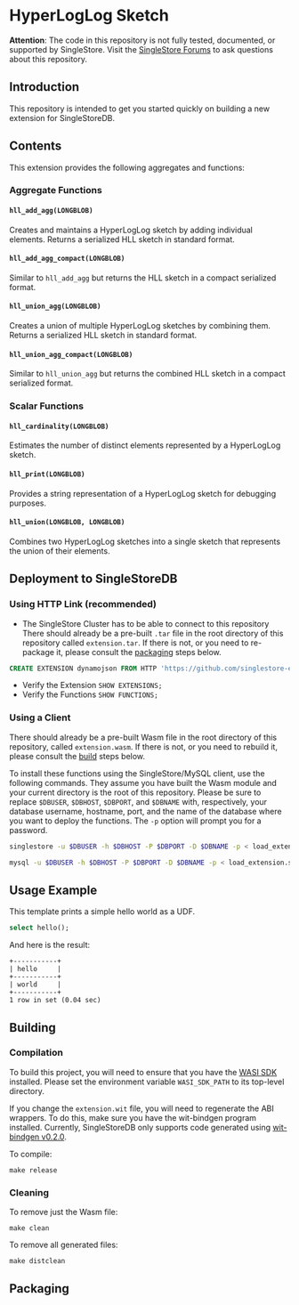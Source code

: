 # HyperLogLog Sketch

**Attention**: The code in this repository is not fully tested, documented, or supported by SingleStore. Visit the [SingleStore Forums](https://www.singlestore.com/forum/) to ask questions about this repository.

## Introduction

This repository is intended to get you started quickly on building a new extension for SingleStoreDB.

## Contents
This extension provides the following aggregates and functions:

### Aggregate Functions

#### `hll_add_agg(LONGBLOB)`
Creates and maintains a HyperLogLog sketch by adding individual elements. Returns a serialized HLL sketch in standard format.

#### `hll_add_agg_compact(LONGBLOB)`
Similar to `hll_add_agg` but returns the HLL sketch in a compact serialized format.

#### `hll_union_agg(LONGBLOB)`
Creates a union of multiple HyperLogLog sketches by combining them. Returns a serialized HLL sketch in standard format.

#### `hll_union_agg_compact(LONGBLOB)`
Similar to `hll_union_agg` but returns the combined HLL sketch in a compact serialized format.

### Scalar Functions

#### `hll_cardinality(LONGBLOB)`
Estimates the number of distinct elements represented by a HyperLogLog sketch.

#### `hll_print(LONGBLOB)`
Provides a string representation of a HyperLogLog sketch for debugging purposes.

#### `hll_union(LONGBLOB, LONGBLOB)`
Combines two HyperLogLog sketches into a single sketch that represents the union of their elements.

## Deployment to SingleStoreDB

### Using HTTP Link (recommended)
* The SingleStore Cluster has to be able to connect to this repository
There should already be a pre-built `.tar` file in the root directory of this repository called `extension.tar`.  If there is not, or you need to re-package it, please consult the [packaging](#packaging) steps below.

```sql
CREATE EXTENSION dynamojson FROM HTTP 'https://github.com/singlestore-extensions/singlestore-extension-template/-/raw/main/extension.tar';
```
* Verify the Extension `SHOW EXTENSIONS;`
* Verify the Functions `SHOW FUNCTIONS;`

### Using a Client
There should already be a pre-built Wasm file in the root directory of this
repository, called `extension.wasm`.  If there is not, or you need to rebuild
it, please consult the [build](#building) steps below.

To install these functions using the SingleStore/MySQL client, use the following commands.
They assume you have built the Wasm module and your current directory is the
root of this repository.  Please be sure to replace `$DBUSER`, `$DBHOST`,
`$DBPORT`, and `$DBNAME` with, respectively, your database username, hostname,
port, and the name of the database where you want to deploy the functions.
The `-p` option will prompt you for a password.

```bash
singlestore -u $DBUSER -h $DBHOST -P $DBPORT -D $DBNAME -p < load_extension.sql
```

```bash
mysql -u $DBUSER -h $DBHOST -P $DBPORT -D $DBNAME -p < load_extension.sql
```

## Usage Example

This template prints a simple hello world as a UDF.
```sql
select hello();
```
And here is the result:
```console
+-----------+
| hello     |
+-----------+
| world     |
+-----------+
1 row in set (0.04 sec)
```

## Building

### Compilation

To build this project, you will need to ensure that you have the
[WASI SDK](https://github.com/WebAssembly/wasi-sdk/releases) installed.  Please
set the environment variable `WASI_SDK_PATH` to its top-level directory.

If you change the `extension.wit` file, you will need to regenerate the ABI
wrappers.  To do this, make sure you have the wit-bindgen program installed. 
Currently, SingleStoreDB only supports code generated using 
[wit-bindgen v0.2.0](https://github.com/bytecodealliance/wit-bindgen/releases/tag/v0.2.0).

To compile:
```
make release
```

### Cleaning

To remove just the Wasm file:
```
make clean
```

To remove all generated files:
```
make distclean
```

## Packaging
